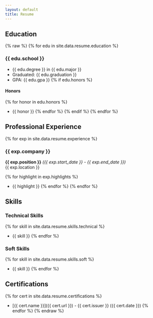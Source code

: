 ```yaml
---
layout: default
title: Resume
---
```


## Education

{% raw %}
{% for edu in site.data.resume.education %}

### {{ edu.school }}

- {{ edu.degree }} in {{ edu.major }}
- Graduated: {{ edu.graduation }}
- GPA: {{ edu.gpa }}
  {% if edu.honors %}

#### Honors

{% for honor in edu.honors %}

- {{ honor }}
  {% endfor %}
  {% endif %}
  {% endfor %}

## Professional Experience

{% for exp in site.data.resume.experience %}

### {{ exp.company }}

**{{ exp.position }}** _({{ exp.start_date }} - {{ exp.end_date }})_  
{{ exp.location }}

{% for highlight in exp.highlights %}

- {{ highlight }}
  {% endfor %}
  {% endfor %}

## Skills

### Technical Skills

{% for skill in site.data.resume.skills.technical %}

- {{ skill }}
  {% endfor %}

### Soft Skills

{% for skill in site.data.resume.skills.soft %}

- {{ skill }}
  {% endfor %}

## Certifications

{% for cert in site.data.resume.certifications %}

- [{{ cert.name }}]({{ cert.url }}) - {{ cert.issuer }} ({{ cert.date }})
  {% endfor %}
  {% endraw %}
